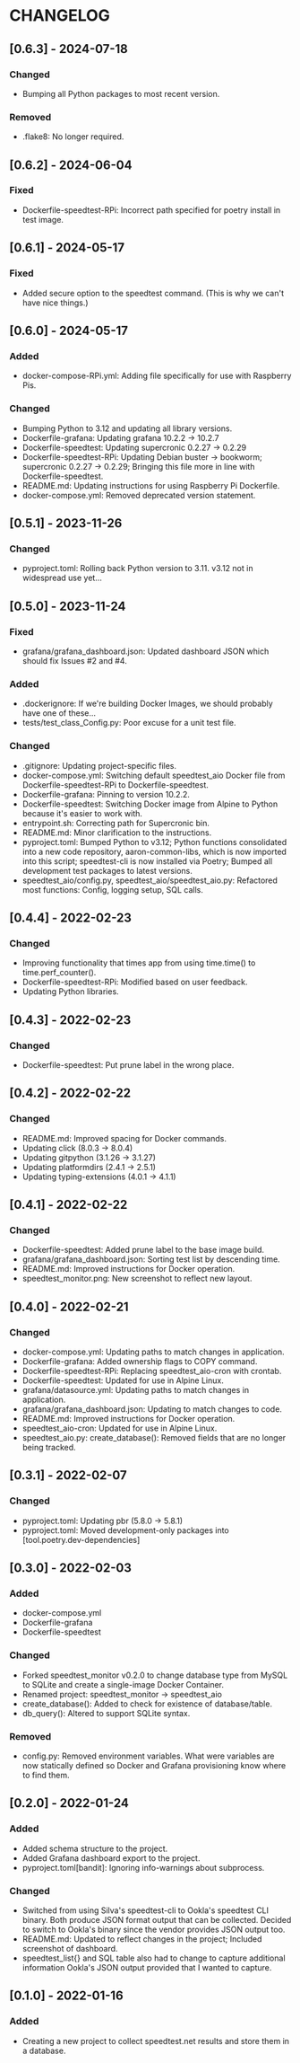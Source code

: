 # CHANGELOG

## [0.6.3] - 2024-07-18
### Changed
- Bumping all Python packages to most recent version.
### Removed
- .flake8: No longer required.


## [0.6.2] - 2024-06-04
### Fixed
- Dockerfile-speedtest-RPi: Incorrect path specified for poetry install in test image.


## [0.6.1] - 2024-05-17
### Fixed
- Added secure option to the speedtest command.  (This is why we can't have
  nice things.)


## [0.6.0] - 2024-05-17
### Added
- docker-compose-RPi.yml: Adding file specifically for use with Raspberry Pis.
### Changed
- Bumping Python to 3.12 and updating all library versions.
- Dockerfile-grafana: Updating grafana 10.2.2 -> 10.2.7
- Dockerfile-speedtest: Updating supercronic 0.2.27 -> 0.2.29
- Dockerfile-speedtest-RPi: Updating Debian buster -> bookworm;
  supercronic 0.2.27 -> 0.2.29; Bringing this file more in line with
  Dockerfile-speedtest.
- README.md: Updating instructions for using Raspberry Pi Dockerfile.
- docker-compose.yml: Removed deprecated version statement.


## [0.5.1] - 2023-11-26
### Changed
- pyproject.toml: Rolling back Python version to 3.11.  v3.12 not in widespread
  use yet...


## [0.5.0] - 2023-11-24
### Fixed
- grafana/grafana_dashboard.json: Updated dashboard JSON which should fix
  Issues #2 and #4.
### Added
- .dockerignore: If we're building Docker Images, we should probably have
  one of these...
- tests/test_class_Config.py: Poor excuse for a unit test file.
### Changed
- .gitignore: Updating project-specific files.
- docker-compose.yml: Switching default speedtest_aio Docker file from
  Dockerfile-speedtest-RPi to Dockerfile-speedtest. 
- Dockerfile-grafana: Pinning to version 10.2.2.
- Dockerfile-speedtest: Switching Docker image from Alpine to Python because
  it's easier to work with.
- entrypoint.sh: Correcting path for Supercronic bin.
- README.md: Minor clarification to the instructions.
- pyproject.toml: Bumped Python to v3.12; Python functions consolidated into
  a new code repository, aaron-common-libs, which is now imported into this
  script; speedtest-cli is now installed via Poetry; Bumped all development
  test packages to latest versions.
- speedtest_aio/config.py, speedtest_aio/speedtest_aio.py: Refactored most
  functions: Config, logging setup, SQL calls.


## [0.4.4] - 2022-02-23
### Changed
- Improving functionality that times app from using time.time() to 
  time.perf_counter().
- Dockerfile-speedtest-RPi: Modified based on user feedback.
- Updating Python libraries.


## [0.4.3] - 2022-02-23
### Changed
- Dockerfile-speedtest: Put prune label in the wrong place.


## [0.4.2] - 2022-02-22
### Changed
- README.md: Improved spacing for Docker commands.
- Updating click (8.0.3 -> 8.0.4)
- Updating gitpython (3.1.26 -> 3.1.27)
- Updating platformdirs (2.4.1 -> 2.5.1)
- Updating typing-extensions (4.0.1 -> 4.1.1)


## [0.4.1] - 2022-02-22
### Changed
- Dockerfile-speedtest: Added prune label to the base image build.
- grafana/grafana_dashboard.json: Sorting test list by descending time.
- README.md: Improved instructions for Docker operation.
- speedtest_monitor.png: New screenshot to reflect new layout.


## [0.4.0] - 2022-02-21
### Changed
- docker-compose.yml: Updating paths to match changes in application.
- Dockerfile-grafana: Added ownership flags to COPY command.
- Dockerfile-speedtest-RPi: Replacing speedtest_aio-cron with crontab.
- Dockerfile-speedtest: Updated for use in Alpine Linux.
- grafana/datasource.yml: Updating paths to match changes in application.
- grafana/grafana_dashboard.json: Updating to match changes to code.
- README.md: Improved instructions for Docker operation.
- speedtest_aio-cron: Updated for use in Alpine Linux.
- speedtest_aio.py: create_database(): Removed fields that are no longer being tracked.


## [0.3.1] - 2022-02-07
### Changed
- pyproject.toml: Updating pbr (5.8.0 -> 5.8.1)
- pyproject.toml: Moved development-only packages into [tool.poetry.dev-dependencies]


## [0.3.0] - 2022-02-03
### Added
- docker-compose.yml
- Dockerfile-grafana
- Dockerfile-speedtest
### Changed
- Forked speedtest_monitor v0.2.0 to change database type from MySQL to SQLite
  and create a single-image Docker Container.
- Renamed project: speedtest_monitor -> speedtest_aio
- create_database(): Added to check for existence of database/table.
- db_query(): Altered to support SQLite syntax.
### Removed
- config.py: Removed environment variables.  What were variables are now
  statically defined so Docker and Grafana provisioning know where to find them.


## [0.2.0] - 2022-01-24
### Added
- Added schema structure to the project.
- Added Grafana dashboard export to the project.
- pyproject.toml[bandit]: Ignoring info-warnings about subprocess.
### Changed
- Switched from using Silva's speedtest-cli to Ookla's speedtest CLI binary.
  Both produce JSON format output that can be collected.  Decided to switch to
  Ookla's binary since the vendor provides JSON output too.
- README.md: Updated to reflect changes in the project; Included screenshot of
  dashboard.
- speedtest_list{} and SQL table also had to change to capture additional
  information Ookla's JSON output provided that I wanted to capture.


## [0.1.0] - 2022-01-16
### Added
- Creating a new project to collect speedtest.net results and store them in a
  database.
